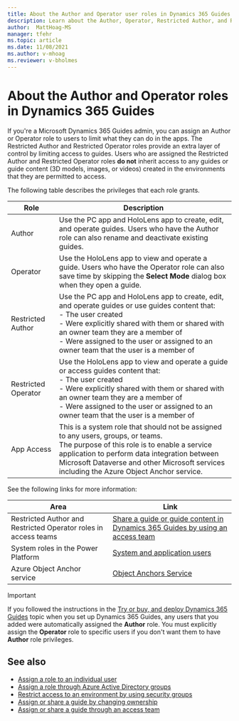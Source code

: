 ```yaml
---
title: About the Author and Operator user roles in Dynamics 365 Guides
description: Learn about the Author, Operator, Restricted Author, and Restricted Operator user roles in Dynamics 365 Guides
author:  MattHoag-MS
manager: tfehr
ms.topic: article
ms.date: 11/08/2021
ms.author: v-mhoag
ms.reviewer: v-bholmes
---
```


# About the Author and Operator roles in Dynamics 365 Guides

If you're a Microsoft Dynamics 365 Guides admin, you can assign an Author or Operator role to users to limit what they can do in the apps. The Restricted Author and 
Restricted Operator roles provide an extra layer of control by limiting access to guides. Users who are assigned the Restricted Author and Restricted Operator roles 
**do not** inherit access to any guides or guide content (3D models, images, or videos) created in the environments that they are permitted to access. 

The following table describes the privileges that each role grants.

| Role | Description |
|---|---|
| Author | Use the PC app and HoloLens app to create, edit, and operate guides. Users who have the Author role can also rename and deactivate existing guides. |
| Operator | Use the HoloLens app to view and operate a guide. Users who have the Operator role can also save time by skipping the **Select Mode** dialog box when they open a guide. |
|Restricted Author| Use the PC app and HoloLens app to create, edit, and operate guides or use guides content that:<br>- The user created<br>- Were explicitly shared with them or shared with an owner team they are a member of<br>- Were assigned to the user or assigned to an owner team that the user is a member of|
|Restricted Operator|  Use the HoloLens app to view and operate a guide or access guides content that: <br>- The user created<br>- Were explicitly shared with them or shared with an owner team they are a member of<br>- Were assigned to the user or assigned to an owner team that the user is a member of |
|App Access|  This is a system role that should not be assigned to any users, groups, or teams. <br> The purpose of this role is to enable a service application to perform data integration between Microsoft Dataverse and other Microsoft services including the Azure Object Anchor service. |

See the following links for more information:

|Area|Link|
|------------------------------------------------------------|-------------------------------------------------------------------------|
|Restricted Author and Restricted Operator roles in access teams|[Share a guide or guide content in Dynamics 365 Guides by using an access team](admin-access-teams.md#assign-a-restricted-security-role)|
|System roles in the Power Platform|[System and application users](/power-platform/admin/system-application-users)|
|Azure Object Anchor service|[Object Anchors Service](https://azure.microsoft.com/services/object-anchors/)|

> [!IMPORTANT]
> If you followed the instructions in the [Try or buy, and deploy Dynamics 365 Guides](setup-step-one.md) topic when you set up Dynamics 365 Guides, any users that you added were automatically assigned the **Author** role. You must explicitly assign the **Operator** role to specific users if you don't want them to have **Author** role privileges.

## See also

- [Assign a role to an individual user](assign-role.md)
- [Assign a role through Azure Active Directory groups](admin-assign-role-groups.md)
- [Restrict access to an environment by using security groups](admin-security.md)
- [Assign or share a guide by changing ownership](admin-access-assign.md)
- [Assign or share a guide through an access team](admin-access-teams.md)
